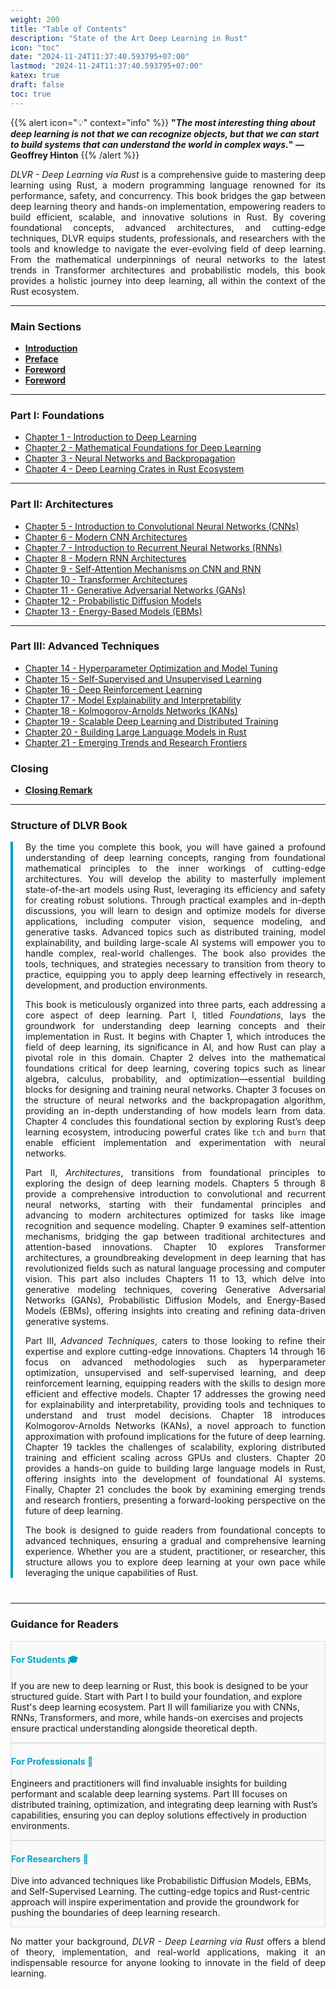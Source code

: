 ```yaml
---
weight: 200
title: "Table of Contents"
description: "State of the Art Deep Learning in Rust"
icon: "toc"
date: "2024-11-24T11:37:40.593795+07:00"
lastmod: "2024-11-24T11:37:40.593795+07:00"
katex: true
draft: false
toc: true
---
```


{{% alert icon="💡" context="info" %}}
<strong>"<em>The most interesting thing about deep learning is not that we can recognize objects, but that we can start to build systems that can understand the world in complex ways.</em>" — Geoffrey Hinton</strong>
{{% /alert %}}

<p style="text-align: justify;">
<em>DLVR - Deep Learning via Rust</em> is a comprehensive guide to mastering deep learning using Rust, a modern programming language renowned for its performance, safety, and concurrency. This book bridges the gap between deep learning theory and hands-on implementation, empowering readers to build efficient, scalable, and innovative solutions in Rust. By covering foundational concepts, advanced architectures, and cutting-edge techniques, DLVR equips students, professionals, and researchers with the tools and knowledge to navigate the ever-evolving field of deep learning. From the mathematical underpinnings of neural networks to the latest trends in Transformer architectures and probabilistic models, this book provides a holistic journey into deep learning, all within the context of the Rust ecosystem.
</p>

---

### **Main Sections**

- [**Introduction**](/docs/intro/)
- [**Preface**](/docs/preface/)
- [**Foreword**](/docs/foreword/)
- [**Foreword**](/docs/foreword-1/)

---

### **Part I: Foundations**

- [Chapter 1 - Introduction to Deep Learning](/docs/part-i/chapter-1/)
- [Chapter 2 - Mathematical Foundations for Deep Learning](/docs/part-i/chapter-2/)
- [Chapter 3 - Neural Networks and Backpropagation](/docs/part-i/chapter-3/)
- [Chapter 4 - Deep Learning Crates in Rust Ecosystem](/docs/part-i/chapter-4/)

---

### **Part II: Architectures**

- [Chapter 5 - Introduction to Convolutional Neural Networks (CNNs)](/docs/part-ii/chapter-5/)
- [Chapter 6 - Modern CNN Architectures](/docs/part-ii/chapter-6/)
- [Chapter 7 - Introduction to Recurrent Neural Networks (RNNs)](/docs/part-ii/chapter-7/)
- [Chapter 8 - Modern RNN Architectures](/docs/part-ii/chapter-8/)
- [Chapter 9 - Self-Attention Mechanisms on CNN and RNN](/docs/part-ii/chapter-9/)
- [Chapter 10 - Transformer Architectures](/docs/part-ii/chapter-10/)
- [Chapter 11 - Generative Adversarial Networks (GANs)](/docs/part-ii/chapter-11/)
- [Chapter 12 - Probabilistic Diffusion Models](/docs/part-ii/chapter-12/)
- [Chapter 13 - Energy-Based Models (EBMs)](/docs/part-ii/chapter-13/)

---

### **Part III: Advanced Techniques**

- [Chapter 14 - Hyperparameter Optimization and Model Tuning](/docs/part-iii/chapter-14/)
- [Chapter 15 - Self-Supervised and Unsupervised Learning](/docs/part-iii/chapter-15/)
- [Chapter 16 - Deep Reinforcement Learning](/docs/part-iii/chapter-16/)
- [Chapter 17 - Model Explainability and Interpretability](/docs/part-iii/chapter-17/)
- [Chapter 18 - Kolmogorov-Arnolds Networks (KANs)](/docs/part-iii/chapter-18/)
- [Chapter 19 - Scalable Deep Learning and Distributed Training](/docs/part-iii/chapter-19/)
- [Chapter 20 - Building Large Language Models in Rust](/docs/part-iii/chapter-20/)
- [Chapter 21 - Emerging Trends and Research Frontiers](/docs/part-iii/chapter-21/)

### **Closing**
- [**Closing Remark**](/docs/closing-remark/)

---
### **Structure of DLVR Book**

<div class="structure-section">
    <p style="text-align: justify;">
        By the time you complete this book, you will have gained a profound understanding of deep learning concepts, ranging from foundational mathematical principles to the inner workings of cutting-edge architectures. You will develop the ability to masterfully implement state-of-the-art models using Rust, leveraging its efficiency and safety for creating robust solutions. Through practical examples and in-depth discussions, you will learn to design and optimize models for diverse applications, including computer vision, sequence modeling, and generative tasks. Advanced topics such as distributed training, model explainability, and building large-scale AI systems will empower you to handle complex, real-world challenges. The book also provides the tools, techniques, and strategies necessary to transition from theory to practice, equipping you to apply deep learning effectively in research, development, and production environments.
    </p>
    <p style="text-align: justify;">
        This book is meticulously organized into three parts, each addressing a core aspect of deep learning. Part I, titled <em>Foundations</em>, lays the groundwork for understanding deep learning concepts and their implementation in Rust. It begins with Chapter 1, which introduces the field of deep learning, its significance in AI, and how Rust can play a pivotal role in this domain. Chapter 2 delves into the mathematical foundations critical for deep learning, covering topics such as linear algebra, calculus, probability, and optimization—essential building blocks for designing and training neural networks. Chapter 3 focuses on the structure of neural networks and the backpropagation algorithm, providing an in-depth understanding of how models learn from data. Chapter 4 concludes this foundational section by exploring Rust’s deep learning ecosystem, introducing powerful crates like <code>tch</code> and <code>burn</code> that enable efficient implementation and experimentation with neural networks.
    </p>
    <p style="text-align: justify;">
        Part II, <em>Architectures</em>, transitions from foundational principles to exploring the design of deep learning models. Chapters 5 through 8 provide a comprehensive introduction to convolutional and recurrent neural networks, starting with their fundamental principles and advancing to modern architectures optimized for tasks like image recognition and sequence modeling. Chapter 9 examines self-attention mechanisms, bridging the gap between traditional architectures and attention-based innovations. Chapter 10 explores Transformer architectures, a groundbreaking development in deep learning that has revolutionized fields such as natural language processing and computer vision. This part also includes Chapters 11 to 13, which delve into generative modeling techniques, covering Generative Adversarial Networks (GANs), Probabilistic Diffusion Models, and Energy-Based Models (EBMs), offering insights into creating and refining data-driven generative systems.
    </p>
    <p style="text-align: justify;">
        Part III, <em>Advanced Techniques</em>, caters to those looking to refine their expertise and explore cutting-edge innovations. Chapters 14 through 16 focus on advanced methodologies such as hyperparameter optimization, unsupervised and self-supervised learning, and deep reinforcement learning, equipping readers with the skills to design more efficient and effective models. Chapter 17 addresses the growing need for explainability and interpretability, providing tools and techniques to understand and trust model decisions. Chapter 18 introduces Kolmogorov-Arnolds Networks (KANs), a novel approach to function approximation with profound implications for the future of deep learning. Chapter 19 tackles the challenges of scalability, exploring distributed training and efficient scaling across GPUs and clusters. Chapter 20 provides a hands-on guide to building large language models in Rust, offering insights into the development of foundational AI systems. Finally, Chapter 21 concludes the book by examining emerging trends and research frontiers, presenting a forward-looking perspective on the future of deep learning.
    </p>
    <p style="text-align: justify;">
        The book is designed to guide readers from foundational concepts to advanced techniques, ensuring a gradual and comprehensive learning experience. Whether you are a student, practitioner, or researcher, this structure allows you to explore deep learning at your own pace while leveraging the unique capabilities of Rust.
    </p>
</div>

---

### **Guidance for Readers**

<div class="row justify-content-center my-4">
    <div class="col-md-4 col-12 py-2">
        <div class="card p-4 text-center guidance-card">
            <h4 class="mb-3" style="color: #00A3C4;">For Students 🎓</h4>
            <p class="card-text">
                If you are new to deep learning or Rust, this book is designed to be your structured guide. Start with Part I to build your foundation, and explore Rust's deep learning ecosystem. Part II will familiarize you with CNNs, RNNs, Transformers, and more, while hands-on exercises and projects ensure practical understanding alongside theoretical depth.
            </p>
        </div>
    </div>
    <div class="col-md-4 col-12 py-2">
        <div class="card p-4 text-center guidance-card">
            <h4 class="mb-3" style="color: #00A3C4;">For Professionals 💼</h4>
            <p class="card-text">
                Engineers and practitioners will find invaluable insights for building performant and scalable deep learning systems. Part III focuses on distributed training, optimization, and integrating deep learning with Rust’s capabilities, ensuring you can deploy solutions effectively in production environments.
            </p>
        </div>
    </div>
    <div class="col-md-4 col-12 py-2">
        <div class="card p-4 text-center guidance-card">
            <h4 class="mb-3" style="color: #00A3C4;">For Researchers 🔬</h4>
            <p class="card-text">
                Dive into advanced techniques like Probabilistic Diffusion Models, EBMs, and Self-Supervised Learning. The cutting-edge topics and Rust-centric approach will inspire experimentation and provide the groundwork for pushing the boundaries of deep learning research.
            </p>
        </div>
    </div>
</div>

<p style="text-align: justify;">
No matter your background, <em>DLVR - Deep Learning via Rust</em> offers a blend of theory, implementation, and real-world applications, making it an indispensable resource for anyone looking to innovate in the field of deep learning.
</p>

<style>
    .structure-section {
        margin-bottom: 40px;
        border-left: 4px solid #00A3C4;
        padding-left: 20px;
    }
    .guidance-card {
        transition: box-shadow 0.3s ease-in-out;
        background-color: #f9f9f9;
        border: 1px solid #ddd;
    }
    .guidance-card:hover {
        box-shadow: 0 0 15px rgba(0, 163, 196, 0.5);
    }
</style>